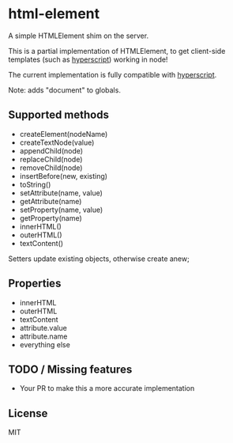 # html-element

A simple HTMLElement shim on the server.

This is a partial implementation of HTMLElement, to get client-side templates (such as [hyperscript](https://github.com/dominictarr/hyperscript)) working in node!

The current implementation is fully compatible with [hyperscript](https://github.com/dominictarr/hyperscript).

Note: adds "document" to globals.

## Supported methods

- createElement(nodeName)
- createTextNode(value)
- appendChild(node)
- replaceChild(node)
- removeChild(node)
- insertBefore(new, existing)
- toString()
- setAttribute(name, value)
- getAttribute(name)
- setProperty(name, value)
- getProperty(name)
- innerHTML()
- outerHTML()
- textContent()

Setters update existing objects, otherwise create anew; 

## Properties
- innerHTML
- outerHTML
- textContent
- attribute.value
- attribute.name
- everything else

## TODO / Missing features
- Your PR to make this a more accurate implementation


## License

MIT
